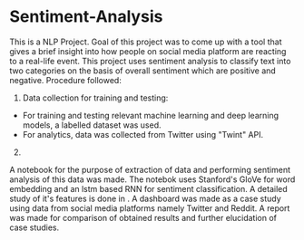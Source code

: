 # Sentiment-Analysis
This is a NLP Project. Goal of this project was to come up with a tool that gives a brief insight into how people on social media platform are reacting to a real-life event. 
This project uses sentiment analysis to classify text into two categories on the basis of overall sentiment which are positive and negative. 
Procedure followed:
1. Data collection for training and testing: 
- For training and testing relevant machine learning and deep learning models, a labelled dataset was used. 
- For analytics, data was collected from Twitter using "Twint" API.
2. 
A notebook for the purpose of extraction of data and performing sentiment analysis of this data was made. The notebok uses Stanford's GloVe for word embedding and an lstm based RNN for sentiment classification.
A detailed study of it's features is done in .
A dashboard was made as a case study using data from social media platforms namely Twitter and Reddit. 
A report was made for comparison of obtained results and further elucidation of case studies.

